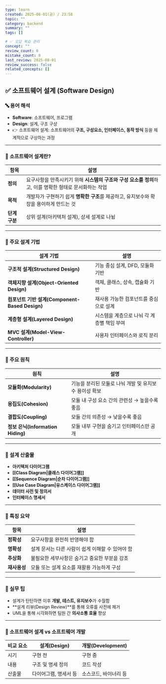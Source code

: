 ```yaml
---
type: learn
created: 2025-08-01(금) / 23:58
topic: ""
category: backend
summary: ""
tags: []

# ✅ 오답 복습 관리
concept: ""
review_count: 0
mistake_count: 0
last_review: 2025-08-01
review_success: false
related_concepts: []
---
```

## ✅ 소프트웨어 설계 (Software Design)

### 🔤 용어 해석

- **Software**: 소프트웨어, 프로그램
- **Design**: 설계, 구조 구상
- 👉 소프트웨어 설계: 소프트웨어의 **구조, 구성요소, 인터페이스, 동작 방식** 등을 체계적으로 구상하는 과정

---

### 🧩 소프트웨어 설계란?

| 항목 | 설명 |
|------|------|
| **정의** | 요구사항을 만족시키기 위해 **시스템의 구조와 구성 요소를 정의**하고, 이를 명확한 형태로 문서화하는 작업 |
| **목적** | 개발자가 구현하기 쉽게 **명확한 구조**를 제공하고, 유지보수와 확장을 용이하게 만드는 것 |
| **단계 구분** | 상위 설계(아키텍처 설계), 상세 설계로 나뉨 |

---

### 🧱 주요 설계 기법

| 설계 기법                                  | 설명                       |
| -------------------------------------- | ------------------------ |
| **구조적 설계(Structured Design)**          | 기능 중심 설계, DFD, 모듈화 기반    |
| **객체지향 설계(Object-Oriented Design)**    | 객체, 클래스, 상속, 캡슐화 기반      |
| **컴포넌트 기반 설계(Component-Based Design)** | 재사용 가능한 컴포넌트를 중심으로 설계    |
| **계층형 설계(Layered Design)**             | 시스템을 계층으로 나눠 각 계층별 책임 부여 |
| **MVC 설계(Model-View-Controller)**      | 사용자 인터페이스와 로직 분리         |

---

### 🔧 주요 원칙

| 원칙 | 설명 |
|------|------|
| **모듈화(Modularity)** | 기능을 분리된 모듈로 나눠 개발 및 유지보수 용이성 확보 |
| **응집도(Cohesion)** | 모듈 내 구성 요소 간의 관련성 → 높을수록 좋음 |
| **결합도(Coupling)** | 모듈 간의 의존성 → 낮을수록 좋음 |
| **정보 은닉(Information Hiding)** | 모듈 내부 구현을 숨기고 인터페이스만 공개 |

---

### 🎨 설계 산출물

- **아키텍처 다이어그램**
- **[[Class Diagram|클래스 다이어그램]]**
- **[[Sequence Diagram|순차 다이어그램]]**
- **[[Use Case Diagram|유스케이스 다이어그램]]**
- **데이터 사전 및 정의서**
- **인터페이스 명세서**

---

### 🧠 특징 요약

| 항목 | 설명 |
|------|------|
| **정확성** | 요구사항을 완전히 반영해야 함 |
| **명확성** | 설계 문서는 다른 사람이 쉽게 이해할 수 있어야 함 |
| **추상화** | 불필요한 세부사항은 숨기고 중요한 부분을 강조 |
| **재사용성** | 모듈 또는 설계 요소를 재활용 가능하게 구성 |

---

### 🎯 실무 팁

- 설계가 탄탄하면 이후 **개발, 테스트, 유지보수**가 수월함
- **설계 리뷰(Design Review)**를 통해 오류를 사전에 제거
- UML을 통해 시각화하면 팀원 간 **의사소통 효율** 향상

---

### 🧩 소프트웨어 설계 vs 소프트웨어 개발

| 비교 요소 | 설계(Design) | 개발(Development) |
|-----------|---------------|--------------------|
| 시기 | 구현 전 | 구현 중 |
| 내용 | 구조 및 명세 정의 | 코드 작성 |
| 산출물 | 다이어그램, 명세서 등 | 소스코드, 바이너리 등 |

